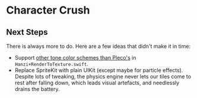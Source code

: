 #  Character Crush

## Next Steps

There is always more to do. Here are a few ideas that didn't make it in time:

* Support [other tone color schemes than Pleco's](http://laowaichinese.net/tone-colors-and-what-pleco-did-with-them.htm) in `Hanzi+RenderToTexture.swift`.
* Replace SpriteKit with plain UIKit (except maybe for particle effects).
  Despite lots of tweaking, the physics engine never lets our tiles come to rest after falling down, which leads visual artefacts, and needlessly drains the battery.
